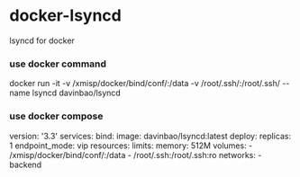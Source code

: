 # docker-lsyncd
lsyncd for docker

### use docker command
docker run -it -v /xmisp/docker/bind/conf/:/data -v /root/.ssh/:/root/.ssh/ --name lsyncd davinbao/lsyncd

### use docker compose

version: '3.3'
services:
  bind:
    image: davinbao/lsyncd:latest
    deploy:
      replicas: 1
      endpoint_mode: vip
      resources:
        limits:
          memory: 512M
    volumes:
    - /xmisp/docker/bind/conf/:/data
    - /root/.ssh:/root/.ssh:ro
    networks:
      - backend